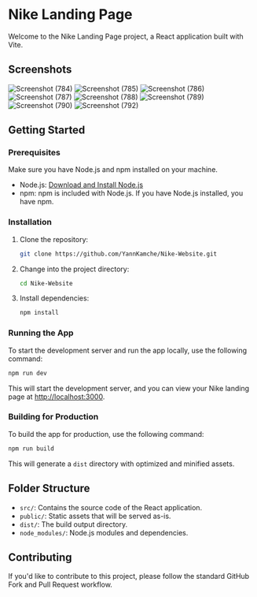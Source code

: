 # Nike Landing Page

Welcome to the Nike Landing Page project, a React application built with Vite.

## Screenshots
![Screenshot (784)](https://github.com/YannKamche/Nike-Website/assets/122357201/ef78a78e-5e3b-48f5-ae83-ee8cb1c5b315)
![Screenshot (785)](https://github.com/YannKamche/Nike-Website/assets/122357201/79374b12-ff55-4f18-b08a-bb6281fd0749)
![Screenshot (786)](https://github.com/YannKamche/Nike-Website/assets/122357201/8babf9de-66f7-454f-a473-419dfe57075f)
![Screenshot (787)](https://github.com/YannKamche/Nike-Website/assets/122357201/c5df2f73-b087-43d5-8b11-c25667fe0994)
![Screenshot (788)](https://github.com/YannKamche/Nike-Website/assets/122357201/0c90e5e4-7b2a-470e-8157-d957ec659742)
![Screenshot (789)](https://github.com/YannKamche/Nike-Website/assets/122357201/86191dc5-43ac-4dfa-9d1e-859c093d7f65)
![Screenshot (790)](https://github.com/YannKamche/Nike-Website/assets/122357201/990ac253-07b2-4e7a-ab90-b7e5f941ea34)
![Screenshot (792)](https://github.com/YannKamche/Nike-Website/assets/122357201/ff9a5bf9-fadf-41ec-8b11-6fa1b07dfee7)


## Getting Started

### Prerequisites

Make sure you have Node.js and npm installed on your machine.

- Node.js: [Download and Install Node.js](https://nodejs.org/)
- npm: npm is included with Node.js. If you have Node.js installed, you have npm.

### Installation

1. Clone the repository:

   ```bash
   git clone https://github.com/YannKamche/Nike-Website.git
   ```

2. Change into the project directory:

   ```bash
   cd Nike-Website
   ```

3. Install dependencies:

   ```bash
   npm install
   ```

### Running the App

To start the development server and run the app locally, use the following command:

```bash
npm run dev
```

This will start the development server, and you can view your Nike landing page at [http://localhost:3000](http://localhost:3000).

### Building for Production

To build the app for production, use the following command:

```bash
npm run build
```

This will generate a `dist` directory with optimized and minified assets.

## Folder Structure

- `src/`: Contains the source code of the React application.
- `public/`: Static assets that will be served as-is.
- `dist/`: The build output directory.
- `node_modules/`: Node.js modules and dependencies.

## Contributing

If you'd like to contribute to this project, please follow the standard GitHub Fork and Pull Request workflow.
